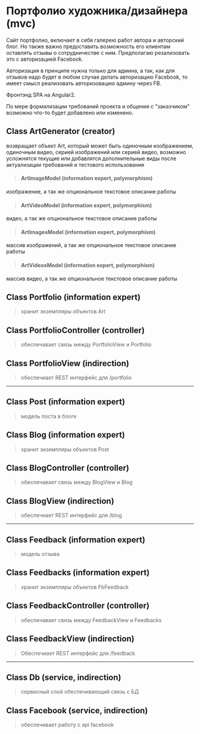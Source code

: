 # Портфолио художника/дизайнера (mvc)
Сайт портфолио, включает в себя галерею работ автора и авторский блог. Но также важно предоставить возможность его клиентам оставлять отзывы о сотрудничестве с ним. Предполагаю резализовать это с авторизацией Facebook.

Авторизация в принципе нужна только для админа, а так, как для отзывов надо будет в любом случае делать авторизацию Facebook, то имеет смысл реализовать авторизовацию админу через FB.

Фронтэнд SPA на Angular2.

По мере формализации требований проекта и общения с "заказчиком" возможно что-то будет добавлено или изменено.

## Class ArtGenerator (creator)
возвращает объект Art, который может быть одиночным изображением, одиночным видео, серией изображений или серией видео, возможно усложнятся текущие или добавлятся дополнительные виды после актуализации требований и тестового использования

> #### ArtImageModel (information expert, polymorphism)
изображение, а так же опциональное текстовое описание работы

> #### ArtVideoModel (information expert, polymorphism)
видео, а так же опциональное текстовое описание работы

> #### ArtImagesModel (information expert, polymorphism)
массив изображений, а так же опциональное текстовое описание работы

> #### ArtVideosModel (information expert, polymorphism)
массив видео, а так же опциональное текстовое описание работы

## Class Portfolio (information expert)
> хранит экземпляры объектов Art

## Class PortfolioController (controller)
> обеспечавает связь между PortfolioView и Portfolio

## Class PortfolioView (indirection)
> обеспечиает REST интерфейс для /portfolio

***

## Class Post (information expert)
> модель поста в блоге

## Class Blog (information expert)
> хранит экземпляры объектов Post

## Class BlogController (controller)
> обеспечавает связь между BlogView и Blog

## Class BlogView (indirection)
> обеспечиает REST интерфейс для /blog

***

## Class Feedback (information expert)
> модель отзыва

## Class Feedbacks (information expert)
> хранит экземпляры объектов FbFeedback

## Class FeedbackController (controller)
> обеспечавает связь между FeedbackView и Feedbacks

## Class FeedbackView (indirection)
> Обеспечиает REST интерфейс для /feedback

***

## Class Db (service, indirection)
> сервисный слой обеспечивающий связь с БД

## Class Facebook (service, indirection)
> обеспечивает работу с api facebook

